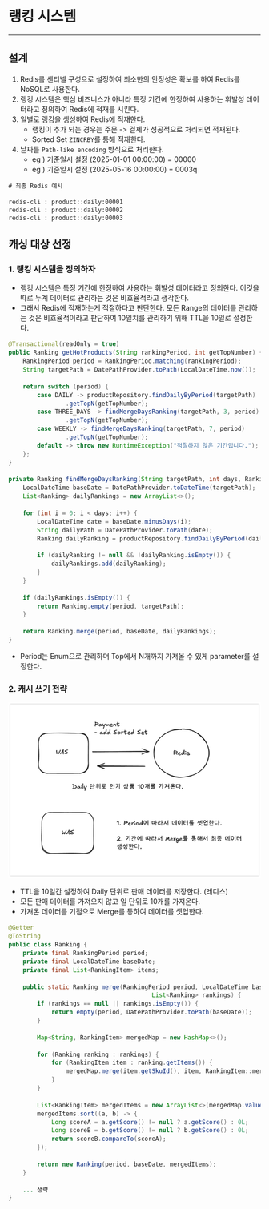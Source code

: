 # 랭킹 시스템

---


## 설계

1. Redis를 센티넬 구성으로 설정하여 최소한의 안정성은 확보를 하여 Redis를 NoSQL로 사용한다.
2. 랭킹 시스템은 핵심 비즈니스가 아니라 특정 기간에 한정하여 사용하는 휘발성 데이터라고 정의하여 Redis에 적재를 시킨다.
3. 일별로 랭킹을 생성하여 Redis에 적재한다.
    - 랭킹이 추가 되는 경우는 주문 -> 결제가 성공적으로 처리되면 적재된다.
    - Sorted Set `ZINCRBY`를 통해 적재한다.
4. 날짜를 `Path-like encoding` 방식으로 처리한다.
    - eg )   기준일시 설정 (2025-01-01 00:00:00)  = 00000
    - eg )   기준일시 설정 (2025-05-16 00:00:00)  = 0003q


```redis
# 최종 Redis 예시

redis-cli : product::daily:00001
redis-cli : product::daily:00002
redis-cli : product::daily:00003

```

## 캐싱 대상 선정

### 1. 랭킹 시스템을 정의하자

- 랭킹 시스템은 특정 기간에 한정하여 사용하는 휘발성 데이터라고 정의한다. 이것을 따로 누계 데이터로 관리하는 것은 비효율적라고 생각한다.
- 그래서 Redis에 적재하는게 적절하다고 판단한다. 모든 Range의 데이터를 관리하는 것은 비효율적이라고 판단하여 10일치를 관리하기 위해 TTL을 10일로 설정한다.

```java
@Transactional(readOnly = true)
public Ranking getHotProducts(String rankingPeriod, int getTopNumber) {
    RankingPeriod period = RankingPeriod.matching(rankingPeriod);
    String targetPath = DatePathProvider.toPath(LocalDateTime.now());

    return switch (period) {
        case DAILY -> productRepository.findDailyByPeriod(targetPath)
                .getTopN(getTopNumber);
        case THREE_DAYS -> findMergeDaysRanking(targetPath, 3, period)
                .getTopN(getTopNumber);
        case WEEKLY -> findMergeDaysRanking(targetPath, 7, period)
                .getTopN(getTopNumber);
        default -> throw new RuntimeException("적절하지 않은 기간입니다.");
    };
}

private Ranking findMergeDaysRanking(String targetPath, int days, RankingPeriod period) {
    LocalDateTime baseDate = DatePathProvider.toDateTime(targetPath);
    List<Ranking> dailyRankings = new ArrayList<>();

    for (int i = 0; i < days; i++) {
        LocalDateTime date = baseDate.minusDays(i);
        String dailyPath = DatePathProvider.toPath(date);
        Ranking dailyRanking = productRepository.findDailyByPeriod(dailyPath);

        if (dailyRanking != null && !dailyRanking.isEmpty()) {
            dailyRankings.add(dailyRanking);
        }
    }

    if (dailyRankings.isEmpty()) {
        return Ranking.empty(period, targetPath);
    }

    return Ranking.merge(period, baseDate, dailyRankings);
}
```

- Period는 Enum으로 관리하며 Top에서 N개까지 가져올 수 있게 parameter를 설정한다.

### 2. 캐시 쓰기 전략

![img_1.png](img_1.png)

- TTL을 10일간 설정하여 Daily 단위로 판매 데이터를 저장한다. (레디스)
- 모든 판매 데이터를 가져오지 않고 일 단위로 10개를 가져온다.
- 가져온 데이터를 기점으로 Merge를 통하여 데이터를 셋업한다.

```java
@Getter
@ToString
public class Ranking {
    private final RankingPeriod period;
    private final LocalDateTime baseDate;
    private final List<RankingItem> items;

    public static Ranking merge(RankingPeriod period, LocalDateTime baseDate,
                                        List<Ranking> rankings) {
        if (rankings == null || rankings.isEmpty()) {
            return empty(period, DatePathProvider.toPath(baseDate));
        }

        Map<String, RankingItem> mergedMap = new HashMap<>();

        for (Ranking ranking : rankings) {
            for (RankingItem item : ranking.getItems()) {
                mergedMap.merge(item.getSkuId(), item, RankingItem::merge);
            }
        }

        List<RankingItem> mergedItems = new ArrayList<>(mergedMap.values());
        mergedItems.sort((a, b) -> {
            Long scoreA = a.getScore() != null ? a.getScore() : 0L;
            Long scoreB = b.getScore() != null ? b.getScore() : 0L;
            return scoreB.compareTo(scoreA);
        });

        return new Ranking(period, baseDate, mergedItems);
    }
    
    ... 생략
}
```